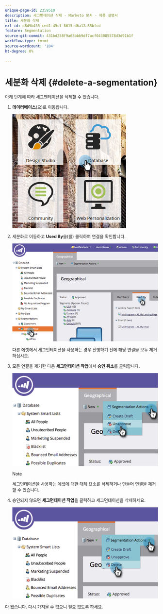 ```yaml
---
unique-page-id: 2359510
description: 세그먼테이션 삭제 - Marketo 문서 - 제품 설명서
title: 세분화 삭제
exl-id: d8d9b435-ced1-45cf-8615-d6a12a85bfcd
feature: Segmentation
source-git-commit: 431bd258f9a68bbb9df7acf043085578d3d91b1f
workflow-type: tm+mt
source-wordcount: '104'
ht-degree: 0%

---
```


# 세분화 삭제 {#delete-a-segmentation}

아래 단계에 따라 세그멘테이션을 삭제할 수 있습니다.

1. **데이터베이스**(으)로 이동합니다.

   ![](assets/image2017-3-28-14-3a55-3a26.png)

1. 세분화로 이동하고 **Used By**&#x200B;을(를) 클릭하여 연결을 확인합니다.

   ![](assets/image2017-3-28-15-3a51-3a8.png)

   다른 에셋에서 세그먼테이션을 사용하는 경우 진행하기 전에 해당 연결을 모두 제거하십시오.

1. 모든 연결을 제거한 다음 **세그먼테이션 작업**&#x200B;에서 **승인 취소**&#x200B;를 클릭합니다.

   ![](assets/image2017-3-28-15-3a51-3a30.png)

   >[!NOTE]
   >
   >세그먼테이션을 사용하는 에셋에 대한 대체 요소를 삭제하거나 만들어 연결을 제거할 수 있습니다.

1. 승인되지 않으면 **세그먼테이션 작업**&#x200B;을 클릭하고 세그먼테이션을 삭제하세요.

   ![](assets/image2017-3-28-15-3a51-3a46.png)

다 됐습니다. 다시 가져올 수 없으니 필요 없도록 하세요.
